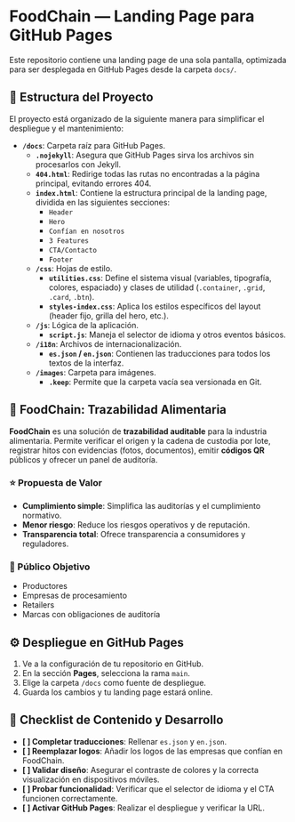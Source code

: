 # FoodChain — Landing Page para GitHub Pages

Este repositorio contiene una landing page de una sola pantalla, optimizada para ser desplegada en GitHub Pages desde la carpeta `docs/`.

## 🚀 Estructura del Proyecto

El proyecto está organizado de la siguiente manera para simplificar el despliegue y el mantenimiento:

- **`/docs`**: Carpeta raíz para GitHub Pages.
  - **`.nojekyll`**: Asegura que GitHub Pages sirva los archivos sin procesarlos con Jekyll.
  - **`404.html`**: Redirige todas las rutas no encontradas a la página principal, evitando errores 404.
  - **`index.html`**: Contiene la estructura principal de la landing page, dividida en las siguientes secciones:
    - `Header`
    - `Hero`
    - `Confían en nosotros`
    - `3 Features`
    - `CTA/Contacto`
    - `Footer`
  - **`/css`**: Hojas de estilo.
    - **`utilities.css`**: Define el sistema visual (variables, tipografía, colores, espaciado) y clases de utilidad (`.container`, `.grid`, `.card`, `.btn`).
    - **`styles-index.css`**: Aplica los estilos específicos del layout (header fijo, grilla del hero, etc.).
  - **`/js`**: Lógica de la aplicación.
    - **`script.js`**: Maneja el selector de idioma y otros eventos básicos.
  - **`/i18n`**: Archivos de internacionalización.
    - **`es.json` / `en.json`**: Contienen las traducciones para todos los textos de la interfaz.
  - **`/images`**: Carpeta para imágenes.
    - **`.keep`**: Permite que la carpeta vacía sea versionada en Git.

## 🎯 FoodChain: Trazabilidad Alimentaria

**FoodChain** es una solución de **trazabilidad auditable** para la industria alimentaria. Permite verificar el origen y la cadena de custodia por lote, registrar hitos con evidencias (fotos, documentos), emitir **códigos QR** públicos y ofrecer un panel de auditoría.

### ⭐ Propuesta de Valor

- **Cumplimiento simple**: Simplifica las auditorías y el cumplimiento normativo.
- **Menor riesgo**: Reduce los riesgos operativos y de reputación.
- **Transparencia total**: Ofrece transparencia a consumidores y reguladores.

### 👥 Público Objetivo

- Productores
- Empresas de procesamiento
- Retailers
- Marcas con obligaciones de auditoría

## ⚙️ Despliegue en GitHub Pages

1. Ve a la configuración de tu repositorio en GitHub.
2. En la sección **Pages**, selecciona la rama `main`.
3. Elige la carpeta `/docs` como fuente de despliegue.
4. Guarda los cambios y tu landing page estará online.

## 📝 Checklist de Contenido y Desarrollo

- **[ ] Completar traducciones**: Rellenar `es.json` y `en.json`.
- **[ ] Reemplazar logos**: Añadir los logos de las empresas que confían en FoodChain.
- **[ ] Validar diseño**: Asegurar el contraste de colores y la correcta visualización en dispositivos móviles.
- **[ ] Probar funcionalidad**: Verificar que el selector de idioma y el CTA funcionen correctamente.
- **[ ] Activar GitHub Pages**: Realizar el despliegue y verificar la URL.
